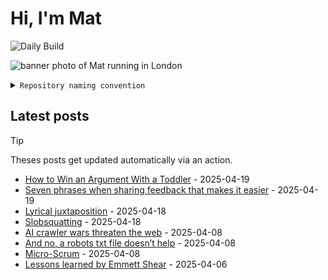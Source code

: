 # Hi, I'm Mat

![Daily Build](https://github.com/mat-0/mat-0/workflows/Daily%20Build/badge.svg)

![banner photo of Mat running in London](https://raw.githubusercontent.com/mat-0/mat-0/master/images/gh-header-image-cropped.jpg)

<details><summary><code>Repository naming convention</code></summary>
  
Repositories, where possible, are lowercase with underscores and follow the naming conventions below. 

  
- For demonstrations or proof of concepts, use the format `demo_name`.
- Boilerplate or templates are named in the format `template_name`.
  - where appropriate these are also published through GitHub pages and will be available at `username.github.io/repo_name`.
- WordPress-related content (mostly plugins) are prefixed with `wp_`.
- Twitter bots are prefixed with `bot_`.
- Standard repositories are named as they are, sometimes this might be a domain name e.g. `thechels.uk`.
</details>

## Latest posts

> [!TIP]
> Theses posts get updated automatically via an action.

<!-- blog starts -->
- [How to Win an Argument With a Toddler](https://thechels.uk/how-to-win-an-argument-with-a-toddler) - 2025-04-19
- [Seven phrases when sharing feedback that makes it easier](https://thechels.uk/seven-phrases-when-sharing-feedback-that-makes-it-easier) - 2025-04-19
- [Lyrical juxtaposition](https://thechels.uk/lyrical-juxtaposition) - 2025-04-18
- [Slobsquatting](https://thechels.uk/slobsquatting) - 2025-04-18
- [AI crawler wars threaten the web](https://thechels.uk/ai-crawler-wars-threaten-the-web) - 2025-04-08
- [And no, a robots txt file doesn’t help](https://thechels.uk/and-no-a-robots-txt-file-doesn-t-help) - 2025-04-08
- [Micro-Scrum](https://thechels.uk/micro-scrum) - 2025-04-08
- [Lessons learned by Emmett Shear](https://thechels.uk/lessons-learned-by-emmett-shear) - 2025-04-06
<!-- blog ends -->

